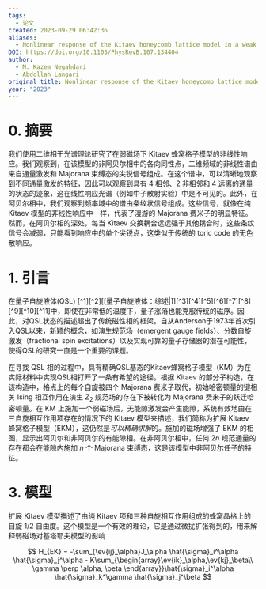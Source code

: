 ```yaml
---
tags:
  - 论文
created: 2023-09-29 06:42:36
aliases:
  - Nonlinear response of the Kitaev honeycomb lattice model in a weak magnetic field
DOI: https://doi.org/10.1103/PhysRevB.107.134404
author:
  - M. Kazem Negahdari
  - Abdollah Langari
original title: Nonlinear response of the Kitaev honeycomb lattice model in a weak magnetic field
year: "2023"
---
```


# 0. 摘要

我们使用二维相干光谱理论研究了在弱磁场下 Kitaev 蜂窝格子模型的非线性响应。我们观察到，在该模型的非阿贝尔相中的各向同性点，二维频域的非线性谱由来自通量激发和 Majorana 束缚态的尖锐信号组成。在这个谱中，可以清晰地观察到不同通量激发的特征，因此可以观察到具有 4 相邻、2 非相邻和 4 远离的通量的状态的迹象，这在线性响应光谱（例如中子散射实验）中是不可见的。此外，在阿贝尔相中，我们观察到频率域中的谱由条纹状信号组成。这些信号，就像在纯 Kitaev 模型的非线性响应中一样，代表了漫游的 Majorana 费米子的明显特征。然而，在阿贝尔相的深处，每当 Kitaev 交换耦合远远强于其他耦合时，这些条纹信号会减弱，只能看到响应中的单个尖锐点，这类似于传统的 toric code 的无色散响应。

# 1. 引言

在量子自旋液体(QSL) [^1][^2][[量子自旋液体：综述|]][^3][^4][^5][^6][^7][^8][^9][^10][^11]中，即使在非常低的温度下，量子涨落也能克服传统的磁序。因此，对QSL状态的描述超出了传统磁性相的框架。自从Anderson于1973年首次引入QSL以来，新颖的概念，如演生规范场（emergent gauge fields）、分数自旋激发（fractional spin excitations）以及实现可靠的量子存储器的潜在可能性，使得QSL的研究一直是一个重要的课题。

在寻找 QSL 相的过程中，具有精确QSL基态的Kitaev蜂窝格子模型（KM）为在实际材料中实现QSL相打开了一条有希望的途径。根据 Kitaev 的部分子构造，在该构造中，格点上的每个自旋被四个 Majorana 费米子取代，初始哈密顿量的键相关 Ising 相互作用在演生 $Z_2$ 规范场的存在下被转化为 Majorana 费米子的跃迁哈密顿量。在 KM 上施加一个弱磁场后，无能隙激发会产生能隙，系统有效地由在三自旋相互作用项存在的情况下的 Kitaev 模型来描述，我们简称为扩展 Kitaev 蜂窝格子模型（EKM），这仍然是*可以精确求解*的。施加的磁场增强了 EKM 的相图，显示出阿贝尔和非阿贝尔的有能隙相。在非阿贝尔相中，任何 $2n$ 规范通量的存在都会在能隙内施加 $n$ 个 Majorana 束缚态，这是该模型中非阿贝尔任子的特征。

# 3. 模型

扩展 Kitaev 模型描述了由纯 Kitaev 项和三种自旋相互作用组成的蜂窝晶格上的自旋 $1/2$ 自由度。这个模型是一个有效的理论，它是通过微扰扩张得到的，用来解释弱磁场对基塔耶夫模型的影响

$$
H_{EK} = -\sum_{\ev{ij}_\alpha}J_\alpha \hat{\sigma}_i^\alpha
\hat{\sigma}_j^\alpha - K\sum_{\begin{array}\ev{ik}_\alpha,\ev{kj}_\beta\\ \gamma \perp \alpha, \beta \end{array}}\hat{\sigma}_i^\alpha \hat{\sigma}_k^\gamma \hat{\sigma}_j^\beta
$$
